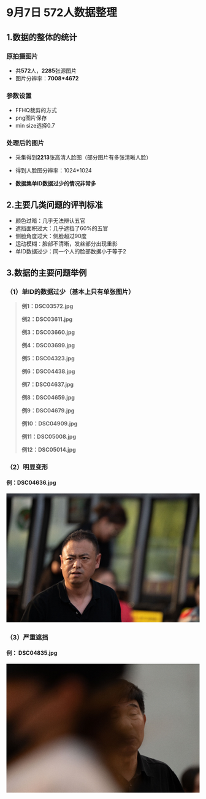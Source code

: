 # 9月7日 572人数据整理  

## 1.数据的整体的统计

### 原拍摄图片

- 共**572**人，**2285**张源图片
- 图片分辨率：**7008*4672**

### 参数设置

- FFHQ裁剪的方式
- png图片保存
- min size选择0.7

### 处理后的图片

+ 采集得到**2213**张高清人脸图（部分图片有多张清晰人脸）

+ 得到人脸图分辨率：1024*1024
+ **数据集单ID数据过少的情况非常多** 

## 2.主要几类问题的评判标准

- 颜色过暗：几乎无法辨认五官
- 遮挡面积过大：几乎遮挡了60%的五官
- 侧脸角度过大：侧脸超过90度
- 运动模糊：脸部不清晰，发丝部分出现重影
- 单ID数据过少：同一个人的脸部数据小于等于2

## 3.数据的主要问题举例

### （1）单ID的数据过少（基本上只有单张图片）

> **例1：DSC03572.jpg**
>
> **例2：DSC03611.jpg**
>
> **例3：DSC03660.jpg**
>
> **例4：DSC03699.jpg**
>
> **例5：DSC04323.jpg** 
>
> **例6：DSC04438.jpg**
>
> **例7：DSC04637.jpg**
>
> **例8：DSC04659.jpg**
>
> **例9：DSC04679.jpg**
>
> **例10：DSC04909.jpg**
>
> **例11：DSC05008.jpg**
>
> **例12：DSC05014.jpg**

### （2）明显变形

#### 例：DSC04636.jpg

![image-20231020163943415](images/image-20231020163943415.png)

### （3）严重遮挡

#### 例： DSC04835.jpg

![image-20231020164007314](images/image-20231020164007314.png)
